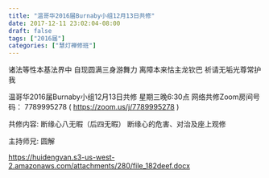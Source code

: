 ```yaml
---
title: "温哥华2016届Burnaby小组12月13日共修"
date: 2017-12-11 23:02:04-08:00
draft: false
tags: ["2016届"]
categories: ["慧灯禅修班"]
---
```

诸法等性本基法界中 自现圆满三身游舞力
离障本来怙主龙钦巴 祈请无垢光尊常护我

温哥华2016届Burnaby小组12月13日共修
星期三晚6:30点
网络共修Zoom房间号码： 7789995278 ( https://zoom.us/j/7789995278 )

共修内容: 
断缘心八无暇（后四无暇）	断缘心的危害、对治及座上观修

主持师兄: 圆解

 https://huidengvan.s3-us-west-2.amazonaws.com/attachments/280/file_182deef.docx
